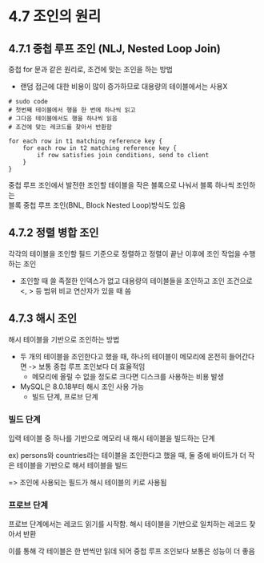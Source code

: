 # 4.7 조인의 원리

## 4.7.1 중첩 루프 조인 (NLJ, Nested Loop Join)

중첩 for 문과 같은 원리로, 조건에 맞는 조인을 하는 방법
- 랜덤 접근에 대한 비용이 많이 증가하므로 대용량의 테이블에서는 사용X

```
# sudo code
# 첫번째 테이블에서 행을 한 번에 하나씩 읽고
# 그다음 테이블에서도 행을 하나씩 읽음
# 조건에 맞는 레코드를 찾아서 반환함

for each row in t1 matching reference key {
    for each row in t2 matching reference key {
        if row satisfies join conditions, send to client
    }
}
```

중첩 루프 조인에서 발전한 조인할 테이블을 작은 블록으로 나눠서 블록 하나씩 조인하는 </br>블록 중첩 루프 조인(BNL, Block Nested Loop)방식도 있음

## 4.7.2 정렬 병합 조인

각각의 테이블을 조인할 필드 기준으로 정렬하고 정렬이 끝난 이후에 조인 작업을 수행하는 조인
- 조인할 때 쓸 족절한 인덱스가 없고 대용량의 테이블들을 조인하고 조인 조건으로 <, > 등 범위 비교 연산자가 있을 때 씀

## 4.7.3 해시 조인

해시 테이블을 기반으로 조인하는 방법
- 두 개의 테이블을 조인한다고 했을 때, 하나의 테이블이 메모리에 온전히 들어간다면 -> 보통 중첩 루프 조인보다 더 효율적임
  - 메모리에 올릴 수 없을 정도로 크다면 디스크를 사용하는 비용 발생
- MySQL은 8.0.18부터 해시 조인 사용 가능
  - 빌드 단계, 프로브 단계

### 빌드 단계

입력 테이블 중 하나를 기반으로 메모리 내 해시 테이블을 빌드하는 단계

ex) persons와 countries라는 테이블을 조인한다고 했을 때, 둘 중에 바이트가 더 작은 테이블을 기반으로 해서 테이블을 빌드

=> 조인에 사용되는 필드가 해시 테이블의 키로 사용됨


### 프로브 단계

프로브 단계에서는 레코드 읽기를 시작함.  해시 테이블을 기반으로 일치하는 레코드 찾아서 반환

이를 통해 각 테이블은 한 번씩만 읽데 되어 중첩 루프 조인보다 보통은 성능이 더 좋음
